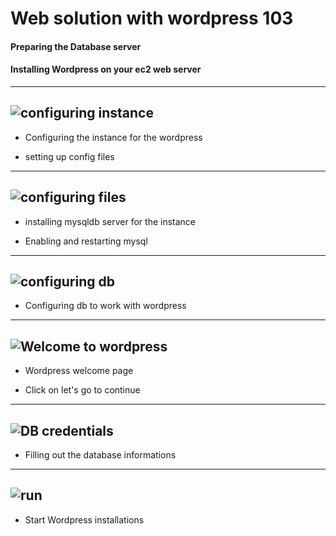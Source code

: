 # Web solution with wordpress 103


#### Preparing the Database server

#### Installing Wordpress on your ec2 web server

---
![configuring instance](https://github.com/user-attachments/assets/5af8f79d-6ec5-441b-ab7f-ee7d1d103751)
---

+ Configuring the instance for the wordpress

+ setting up config files
---
![configuring files](https://github.com/user-attachments/assets/7f67f2dc-f621-4be2-a107-e6033e718049)
---

+ installing mysqldb server for the instance

+ Enabling and restarting mysql

---
![configuring db](https://github.com/user-attachments/assets/64e24f33-d61f-4c03-8762-8f8d8f2486a1)
---

+ Configuring db to work with wordpress

---
![Welcome to wordpress](https://github.com/user-attachments/assets/294baf4e-2e20-4de7-acd3-b3d0f505ce7b)
---

+ Wordpress welcome page

+ Click on let's go to continue

---
![DB credentials](https://github.com/user-attachments/assets/b6a57013-080e-42c0-acd6-5a2f1bacef02)
---

+ Filling out the database informations

---
![run](https://github.com/user-attachments/assets/9f40242b-e5d4-496d-a5d4-6e1f0c5065c2)
---


+ Start Wordpress installations

